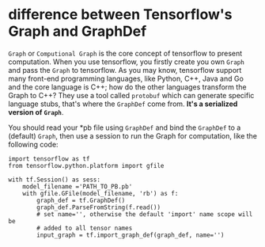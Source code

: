 ﻿# difference between Tensorflow's Graph and GraphDef

`Graph` or `Computional Graph` is the core concept of tensorflow to present computation. When you use tensorflow, you firstly create you own `Graph` and pass the `Graph` to tensorflow. As you may know, tensorflow support many front-end programming languages, like Python, C++, Java and Go and the core language is C++; how do the other languages transform the Graph to C++? They use a tool called `protobuf` which can generate specific language stubs, that's where the `GraphDef` come from. <b>It's a serialized version of `Graph`</b>.

You should read your *pb file using `GraphDef` and bind the `GraphDef` to a (default) `Graph`, then use a session to run the Graph for computation, like the following code:

```
import tensorflow as tf
from tensorflow.python.platform import gfile

with tf.Session() as sess:
    model_filename ='PATH_TO_PB.pb'
    with gfile.GFile(model_filename, 'rb') as f:
        graph_def = tf.GraphDef()
        graph_def.ParseFromString(f.read())
        # set name='', otherwise the default 'import' name scope will be 
        # added to all tensor names
        input_graph = tf.import_graph_def(graph_def, name='')
```        